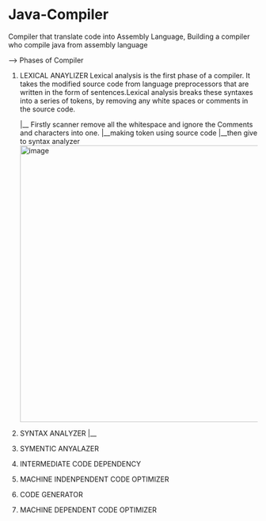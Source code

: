 # Java-Compiler
Compiler that translate code into Assembly Language,
Building a compiler who compile java from assembly language

--> Phases of Compiler

1. LEXICAL ANAYLIZER
Lexical analysis is the first phase of a compiler. It takes the modified source code from language preprocessors that are written in the form of sentences.Lexical analysis breaks these syntaxes into a series of tokens, by removing any white spaces or comments in the source code.

   |__ Firstly scanner remove all the whitespace and ignore the Comments and characters into one.
   |__making token using source code
       	   |__then give to syntax analyzer
   <img width="560" alt="image" src="https://github.com/maaz-lab/Java-Compiler/assets/134712721/f86739ce-2feb-405e-b174-4a00941cf0cb">


3. SYNTAX ANALYZER
   |__ 
4. SYMENTIC ANYALAZER
5. INTERMEDIATE CODE DEPENDENCY
6. MACHINE INDENPENDENT CODE OPTIMIZER
7. CODE GENERATOR
8. MACHINE DEPENDENT CODE OPTIMIZER
